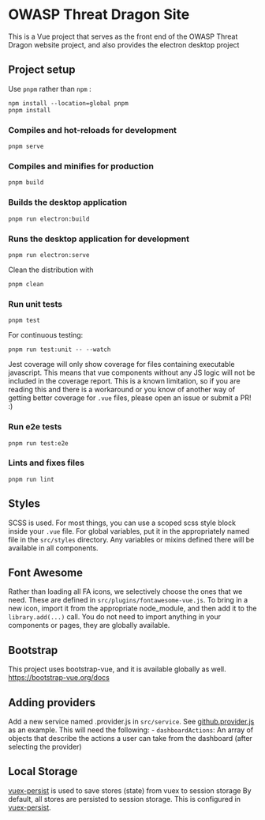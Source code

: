 # OWASP Threat Dragon Site
This is a Vue project that serves as the front end of the OWASP Threat Dragon website project,
and also provides the electron desktop project

## Project setup
Use `pnpm` rather than `npm` :

```
npm install --location=global pnpm
pnpm install
```

### Compiles and hot-reloads for development
```
pnpm serve
```

### Compiles and minifies for production
```
pnpm build
```

### Builds the desktop application
```
pnpm run electron:build
```

### Runs the desktop application for development
```
pnpm run electron:serve
```

Clean the distribution with
```
pnpm clean
```

### Run unit tests
```
pnpm test
```
For continuous testing:
```
pnpm run test:unit -- --watch
```
Jest coverage will only show coverage for files containing executable javascript.
This means that vue components without any JS logic will not be included in the coverage report.
This is a known limitation, so if you are reading this and there is a workaround
or you know of another way of getting better coverage for `.vue` files, please open an issue or submit a PR! :)

### Run e2e tests
```
pnpm run test:e2e
```

### Lints and fixes files
```
pnpm run lint
```

## Styles
SCSS is used.  For most things, you can use a scoped scss style block inside your `.vue` file.
For global variables, put it in the appropriately named file in the `src/styles` directory.
Any variables or mixins defined there will be available in all components.

## Font Awesome
Rather than loading all FA icons, we selectively choose the ones that we need.
These are defined in `src/plugins/fontawesome-vue.js`.
To bring in a new icon, import it from the appropriate node_module, and then add it to the `library.add(...)` call.
You do not need to import anything in your components or pages, they are globally available.

## Bootstrap
This project uses bootstrap-vue, and it is available globally as well.
https://bootstrap-vue.org/docs

## Adding providers
Add a new service named <provider>.provider.js in `src/service`.
See [github.provider.js](src/service/github.provider.js) as an example.
This will need the following:
    - `dashboardActions`: An array of objects that describe the actions a user can take from the dashboard (after selecting the provider)

## Local Storage
[vuex-persist](https://github.com/championswimmer/vuex-persist) is used to save stores (state) from vuex to session storage
By default, all stores are persisted to session storage.
This is configured in [vuex-persist](src/plugins/vuex-persist.js).
